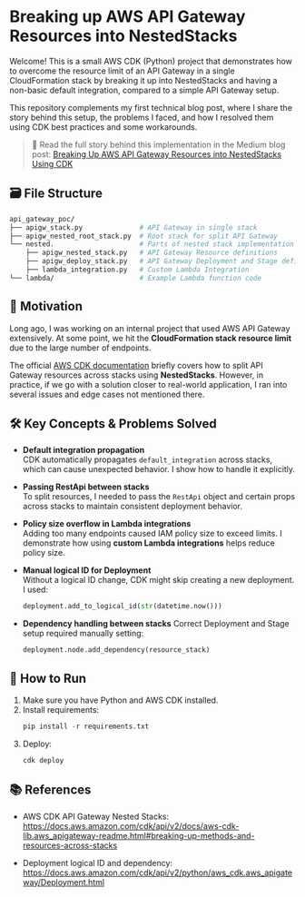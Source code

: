 # Breaking up AWS API Gateway Resources into NestedStacks

Welcome! This is a small AWS CDK (Python) project that demonstrates how to overcome the resource limit of an API Gateway in a single CloudFormation stack by breaking it up into NestedStacks and having a non-basic default integration, compared to a simple API Gateway setup.

This repository complements my first technical blog post, where I share the story behind this setup, the problems I faced, and how I resolved them using CDK best practices and some workarounds.

> 📖 Read the full story behind this implementation in the Medium blog post:
[Breaking Up AWS API Gateway Resources into NestedStacks Using CDK](https://medium.com/@attila9778/breaking-up-aws-api-gateway-resources-into-nestedstacks-using-cdk-51f497a27bc0)

## 🗃️ File Structure

```graphql
api_gateway_poc/     
├── apigw_stack.py              # API Gateway in single stack
├── apigw_nested_root_stack.py  # Root stack for split API Gateway
└── nested.                     # Parts of nested stack implementation
    ├── apigw_nested_stack.py   # API Gateway Resource definitions
    ├── apigw_deploy_stack.py   # API Gateway Deployment and Stage definitions
    ├── lambda_integration.py   # Custom Lambda Integration  
└── lambda/                     # Example Lambda function code
```

## 🧠 Motivation

Long ago, I was working on an internal project that used AWS API Gateway extensively. At some point, we hit the **CloudFormation stack resource limit** due to the large number of endpoints.

The official [AWS CDK documentation](https://docs.aws.amazon.com/cdk/api/v2/docs/aws-cdk-lib.aws_apigateway-readme.html#breaking-up-methods-and-resources-across-stacks) briefly covers how to split API Gateway resources across stacks using **NestedStacks**. However, in practice, if we go with a solution closer to real-world application, I ran into several issues and edge cases not mentioned there.

## 🛠️ Key Concepts & Problems Solved

- **Default integration propagation**  
    CDK automatically propagates `default_integration` across stacks, which can cause unexpected behavior. I show how to handle it explicitly.

- **Passing RestApi between stacks**  
    To split resources, I needed to pass the `RestApi` object and certain props across stacks to maintain consistent deployment behavior.

- **Policy size overflow in Lambda integrations**  
    Adding too many endpoints caused IAM policy size to exceed limits. I demonstrate how using **custom Lambda integrations** helps reduce policy size.

- **Manual logical ID for Deployment**  
    Without a logical ID change, CDK might skip creating a new deployment. I used:
    ```python
    deployment.add_to_logical_id(str(datetime.now()))
    ```

- **Dependency handling between stacks**
    Correct Deployment and Stage setup required manually setting:
    ```python
    deployment.node.add_dependency(resource_stack)
    ```

## 🧪 How to Run
  
1. Make sure you have Python and AWS CDK installed.
2. Install requirements:
    ```python
    pip install -r requirements.txt
    ```
3. Deploy:
    ```bash
    cdk deploy
    ```

## 📚 References

* AWS CDK API Gateway Nested Stacks:
https://docs.aws.amazon.com/cdk/api/v2/docs/aws-cdk-lib.aws_apigateway-readme.html#breaking-up-methods-and-resources-across-stacks

* Deployment logical ID and dependency:
https://docs.aws.amazon.com/cdk/api/v2/python/aws_cdk.aws_apigateway/Deployment.html